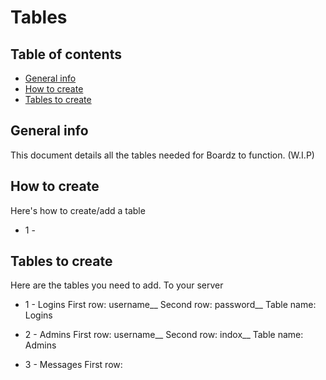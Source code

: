 # Tables

## Table of contents
* [General info](#general-info)
* [How to create](#how-to-create)
* [Tables to create](#tables-to-create)

## General info

This document details all the tables needed for Boardz to function. (W.I.P)

## How to create

Here's how to create/add a table

* 1 - 


## Tables to create

Here are the tables you need to add. To your server

* 1 - Logins
First row: username__
Second row: password__
Table name: Logins

* 2 - Admins
First row: username__
Second row: indox__
Table name: Admins
  
* 3 - Messages
First row:

